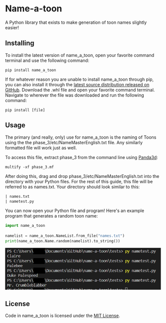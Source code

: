 # Name-a-toon

A Python library that exists to make generation of toon names slightly easier!

## Installing

To install the latest version of name_a_toon, open your favorite command terminal and use the following command:

```batch
pip install name_a_toon
```

If for whatever reason you are unable to install name_a_toon through pip, you can also install it through the [latest source distribution released on GitHub](https://github.com/Vhou-Atroph/name_a_toon/releases/latest). Download the .whl file and open your favorite command terminal. Navigate to wherever the file was downloaded and run the following command:

```batch
pip install [file]
```

## Usage

The primary (and really, only) use for name_a_toon is the naming of Toons using the the phase_3/etc/NameMasterEnglish.txt file. Any similarly formatted file will work just as well.

To access this file, extract phase_3 from the command line using [Panda3d](https://www.panda3d.org):

```batch
multify -xf phase_3.mf
```

After doing this, drag and drop phase_3/etc/NameMasterEnglish.txt into the directory with your Python files. For the rest of this guide, this file will be referred to as names.txt. Your directory should look similar to this:

```none
| names.txt
| nametest.py
```

You can now open your Python file and program! Here's an example program that generates a random toon name:

```python
import name_a_toon

namelist = name_a_toon.NameList.from_file("names.txt")
print(name_a_toon.Name.random(namelist).to_string())
```

![A list of toon names generated by name-a-toon: Claire, Palebee, Duke Palespeed, annd Mr. Crumbleblabber.](https://raw.githubusercontent.com/Vhou-Atroph/name-a-toon/main/tests/example.png)

## License

Code in name_a_toon is licensed under the [MIT License](https://raw.githubusercontent.com/Vhou-Atroph/name-a-toon/main/LICENSE).
